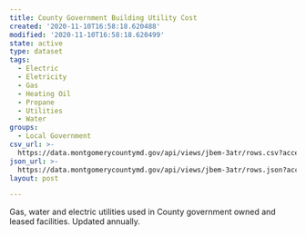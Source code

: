 ```yaml
---
title: County Government Building Utility Cost
created: '2020-11-10T16:58:18.620488'
modified: '2020-11-10T16:58:18.620499'
state: active
type: dataset
tags:
  - Electric
  - Eletricity
  - Gas
  - Heating Oil
  - Propane
  - Utilities
  - Water
groups:
  - Local Government
csv_url: >-
  https://data.montgomerycountymd.gov/api/views/jbem-3atr/rows.csv?accessType=DOWNLOAD
json_url: >-
  https://data.montgomerycountymd.gov/api/views/jbem-3atr/rows.json?accessType=DOWNLOAD
layout: post

---
```

Gas, water and electric utilities used in County government owned and leased facilities. Updated annually.
